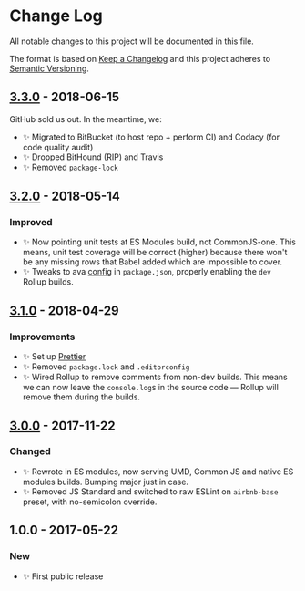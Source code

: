 # Change Log

All notable changes to this project will be documented in this file.

The format is based on [Keep a Changelog](http://keepachangelog.com/)
and this project adheres to [Semantic Versioning](http://semver.org/).

## [3.3.0] - 2018-06-15

GitHub sold us out. In the meantime, we:

- ✨ Migrated to BitBucket (to host repo + perform CI) and Codacy (for code quality audit)
- ✨ Dropped BitHound (RIP) and Travis
- ✨ Removed `package-lock`

## [3.2.0] - 2018-05-14

### Improved

- ✨ Now pointing unit tests at ES Modules build, not CommonJS-one. This means, unit test coverage will be correct (higher) because there won't be any missing rows that Babel added which are impossible to cover.
- ✨ Tweaks to ava [config](https://github.com/avajs/ava/blob/master/docs/recipes/es-modules.md) in `package.json`, properly enabling the `dev` Rollup builds.

## [3.1.0] - 2018-04-29

### Improvements

- ✨ Set up [Prettier](https://prettier.io)
- ✨ Removed `package.lock` and `.editorconfig`
- ✨ Wired Rollup to remove comments from non-dev builds. This means we can now leave the `console.log`s in the source code — Rollup will remove them during the builds.

## [3.0.0] - 2017-11-22

### Changed

- ✨ Rewrote in ES modules, now serving UMD, Common JS and native ES modules builds. Bumping major just in case.
- ✨ Removed JS Standard and switched to raw ESLint on `airbnb-base` preset, with no-semicolon override.

## 1.0.0 - 2017-05-22

### New

- ✨ First public release

[3.0.0]: https://bitbucket.org/codsen/arrayiffy-if-string/branches/compare/v3.0.0%0Dv1.0.2#diff
[3.1.0]: https://bitbucket.org/codsen/arrayiffy-if-string/branches/compare/v3.1.0%0Dv3.0.6#diff
[3.2.0]: https://bitbucket.org/codsen/arrayiffy-if-string/branches/compare/v3.2.0%0Dv3.1.1#diff
[3.3.0]: https://bitbucket.org/codsen/arrayiffy-if-string/branches/compare/v3.3.0%0Dv3.2.1#diff
